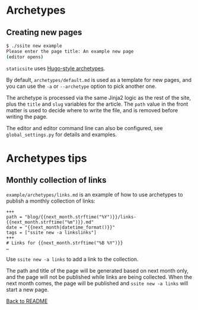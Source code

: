 # Archetypes

## Creating new pages

```bash
$ ./ssite new example
Please enter the page title: An example new page
(editor opens)
```

`staticsite` uses [Hugo-style archetypes](https://gohugo.io/content/archetypes/).

By default, `archetypes/default.md` is used as a template for new pages, and
you can use the `-a` or `--archetype` option to pick another one.

The archetype is processed via the same Jinja2 logic as the rest of the site,
plus the `title` and `slug` variables for the article. The `path` value in the
front matter is used to decide where to write the file, and is removed before
writing the page.

The editor and editor command line can also be configured, see
`global_settings.py` for details and examples.

# Archetypes tips

## Monthly collection of links

`example/archetypes/links.md` is an example of how to use archetypes to publish
a monthly collection of links:

```jinja2
+++
path = "blog/{{next_month.strftime("%Y")}}/links-{{next_month.strftime("%m")}}.md"
date = "{{next_month|datetime_format()}}"
tags = ["ssite new -a linkslinks"]
+++
# Links for {{next_month.strftime("%B %Y")}}
…
```

Use `ssite new -a links` to add a link to the collection.

The path and title of the page will be generated based on next month only, and
the page will not be published while links are being collected. When the next
month comes, the page will be published and `ssite new -a links` will start a
new page.


[Back to README](../README.md)
